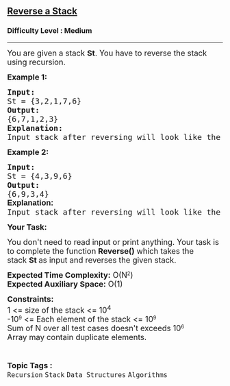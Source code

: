 <h2><a href="https://practice.geeksforgeeks.org/problems/reverse-a-stack/1">Reverse a Stack</a></h2><h3>Difficulty Level : Medium</h3><hr><div class="problems_problem_content__Xm_eO"><p><span style="font-size: 18px;">You are given a stack <strong>St</strong>. You have to reverse the stack using recursion.</span></p>
<p><strong><span style="font-size: 18px;">Example 1:</span></strong></p>
<pre><strong><span style="font-size: 18px;">Input:</span></strong>
<span style="font-size: 18px;">St = {3,2,1,7,6}</span>
<strong><span style="font-size: 18px;">Output:</span></strong>
<span style="font-size: 18px;">{6,7,1,2,3}<br><strong>Explanation:</strong><br>Input stack after reversing will look like the stack in the output.</span></pre>
<p><strong><span style="font-size: 18px;">Example 2:</span></strong></p>
<pre><strong><span style="font-size: 18px;">Input:</span></strong>
<span style="font-size: 18px;">St = {4,3,9,6}</span>
<strong><span style="font-size: 18px;">Output:</span></strong>
<span style="font-size: 18px;">{6,9,3,4}<br><strong style="font-family: sans-serif;">Explanation:<br></strong>Input stack after reversing will look like the stack in the output.</span>
</pre>
<p><span style="font-size: 18px;"><strong>Your Task:</strong></span></p>
<p><span style="font-size: 18px;">You don't need to read input or print anything. Your task is to complete the function <strong>Reverse()</strong>&nbsp;which takes the stack&nbsp;<strong>St</strong><strong>&nbsp;</strong>as input and reverses the given stack.</span></p>
<p><span style="font-size: 18px;"><strong>Expected Time Complexity:</strong> O(</span><span style="font-size: 18px;">N</span><sup>2</sup><span style="font-size: 18px;">)<br></span><span style="font-size: 18px;"><strong>Expected Auxiliary Space:</strong> O(1)</span></p>
<p><span style="font-size: 18px;"><strong>Constraints:</strong><br>1 &lt;= size of the stack &lt;= 10<sup>4</sup></span><br><span style="font-size: 18px;">-10</span><sup>9</sup><span style="font-size: 18px;"> &lt;= Each element of the stack &lt;= 10</span><sup>9</sup><br><span style="font-size: 18px;">Sum of N over all test cases doesn't exceeds 10</span><sup>6</sup><br><span style="font-size: 18px;">Array may contain duplicate elements.&nbsp;</span></p></div><br><p><span style=font-size:18px><strong>Topic Tags : </strong><br><code>Recursion</code>&nbsp;<code>Stack</code>&nbsp;<code>Data Structures</code>&nbsp;<code>Algorithms</code>&nbsp;